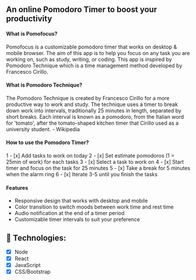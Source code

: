 ## An online Pomodoro Timer to boost your productivity
#### What is Pomofocus?
Pomofocus is a customizable pomodoro timer that works on desktop & mobile browser. The aim of this app is to help you focus on any task you are working on, such as study, writing, or coding. This app is inspired by Pomodoro Technique which is a time management method developed by Francesco Cirillo.

#### What is Pomodoro Technique?
The Pomodoro Technique is created by Francesco Cirillo for a more productive way to work and study. The technique uses a timer to break down work into intervals, traditionally 25 minutes in length, separated by short breaks. Each interval is known as a pomodoro, from the Italian word for 'tomato', after the tomato-shaped kitchen timer that Cirillo used as a university student. - Wikipedia

#### How to use the Pomodoro Timer?
1 - [x]  Add tasks to work on today
2 - [x]  Set estimate pomodoros (1 = 25min of work) for each tasks
3 - [x]  Select a task to work on
4 - [x]  Start timer and focus on the task for 25 minutes
5 - [x]  Take a break for 5 minutes when the alarm ring
6 - [x]  Iterate 3-5 until you finish the tasks
#### Features
 * Responsive design that works with desktop and mobile
 * Color transition to switch moods between work time and rest time
 * Audio notification at the end of a timer period
 * Customizable timer intervals to suit your preference
 ## 🍌 Technologies:
- [x] Node
- [x] React
- [x] JavaScript
- [x] CSS/Bootstrap
